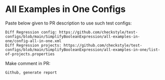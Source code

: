 # All Examples in One Configs
Paste below given to PR description to use such test configs:
```
Diff Regression config: https://github.com/checkstyle/test-configs/blob/main/SimplifyBooleanExpression/all-examples-in-one/config-all-in-one.xml
Diff Regression projects: https://github.com/checkstyle/test-configs/blob/main/SimplifyBooleanExpression/all-examples-in-one/list-of-projects.properties
```
Make comment in PR:
```
Github, generate report
```
